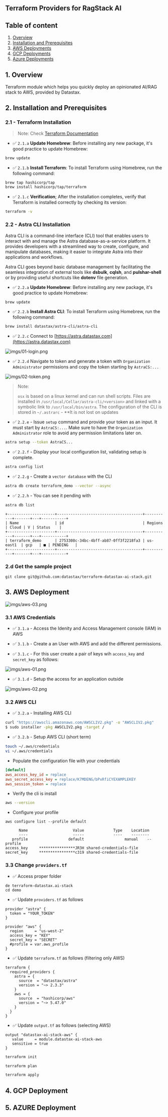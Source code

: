 
## Terraform Providers for RagStack AI

## Table of content

1. [Overview](#1-overview)
2. [Installation and Prerequisites](#2-installation-and-prerequisites)
3. [AWS Deployments]()
4. [GCP Deployments]()
5. [Azure Deployments]()

## 1. Overview

Terraform module which helps you quickly deploy an opinionated AI/RAG stack to AWS, provided by Datastax.

## 2. Installation and Prerequisites

### 2.1 - Terraform Installation

> Note: Check [Terraform Documentation](https://developer.hashicorp.com/terraform/install)


- ✅ `2.1.a` **Update Homebrew**: Before installing any new package, it's good practice to update Homebrew:

```sh
brew update
```

- ✅ `2.1.b` **Install Terraform**: To install Terraform using Homebrew, run the following command:

```sh
brew tap hashicorp/tap
brew install hashicorp/tap/terraform
```

- ✅ `2.1.c` **Verification**; After the installation completes, verify that Terraform is installed correctly by checking its version:

```sh
terraform -v
```

### 2.2 - Astra CLI Installation

Astra CLI is a command-line interface (CLI) tool that enables users to interact with and manage the 
Astra database-as-a-service platform. It provides developers with a streamlined way to create, configure, and 
manipulate databases, making it easier to integrate Astra into their applications and workflows.

Astra CLI goes beyond basic database management by facilitating the seamless integration of external tools like **dsbulk**, 
**cqlsh**, and **pulshar-shell** or by providing useful shortcuts like **dotenv** file generation.

- ✅ `2.2.a` **Update Homebrew**: Before installing any new package, it's good practice to update Homebrew:

```sh
brew update
```

- ✅ `2.2.b` **Install Astra CLI**: To install Terraform using Homebrew, run the following command:

```sh
brew install datastax/astra-cli/astra-cli
```

- ✅ `2.2.c` Connect to [https://astra.datastax.com](https://astra.datastax.com)

![imgs/01-login.png](imgs/01-login.png)

- ✅ `2.2.d` Navigate to token and generate a token with `Organization Administrator` permissions and copy the token starting by `AstraCS:...`

![imgs/02-token.png](imgs/02-token.png)

> Note:
>
> `osx` is based on a linux kernel and can run shell scripts. Files are
> installed in `/usr/local/Cellar/astra-cli/<version>` and linked with a 
> symbolic link to `/usr/local/bin/astra`. The configuration of the CLI is 
> stored in `~/.astrarc` - **It is not lost on updates

- ✅ `2.2.e` - Issue `setup` command and provide your token as an input. It must start by `AstraCS:...`. Make sure to have the `Organization Administrator` role to avoid any permission limitations later on.

```sh
astra setup --token AstraCS...
```

- ✅ `2.2.f` - Display your local configuration list, validating setup is complete. 

```bash
astra config list
```

- ✅ `2.2.g` - Create a `vector database` with the CLI

```bash
astra db create terraform_demo --vector --async
```

- ✅ `2.2.h` - You can see it pending with 

```bash
astra db list
```

```console
+---------------------+--------------------------------------+-----------+-------+---+-----------+
| Name                | id                                   | Regions   | Cloud | V | Status    |
+---------------------+--------------------------------------+-----------+-------+---+-----------+
| terraform_demo      | 2753308c-34bc-4bff-ab87-0ff3f2218fa3 | us-east1  | gcp   | ■ | PENDING   |
+---------------------+--------------------------------------+-----------+-------+---+-----------+
```

### 2.d Get the sample project

```
git clone git@github.com:datastax/terraform-datastax-ai-stack.git
```

## 3. AWS Deployment

![imgs/aws-03.png](imgs/aws-03.png)

### 3.1 AWS Credentials

- ✅ `3.1.a` - Access the Idenity and Access Management console (IAM) in AWS

- ✅ `3.1.b` - Create a an User with AWS and add the different permissions. 

- ✅ `3.1.c` - For this user create a pair of keys wih `access_key` and `secret_key` as follows:

![imgs/aws-01.png](imgs/aws-01.png)

- ✅ `3.1.d` - Setup the access for an application outside

![imgs/aws-02.png](imgs/aws-02.png)

### 3.2 AWS CLI

- ✅ `3.2.a` - Installing AWS CLI

```bash
curl "https://awscli.amazonaws.com/AWSCLIV2.pkg" -o "AWSCLIV2.pkg"
$ sudo installer -pkg AWSCLIV2.pkg -target /
```

- ✅ `3.2.b` - Setup AWS CLI (short term)

```bash
touch ~/.aws/credentials
vi ~/.aws/credentials
```
- Populate the configuration file with your credentials

```ini
[default] 
aws_access_key_id = replace 
aws_secret_access_key = replace/K7MDENG/bPxRfiCYEXAMPLEKEY
aws_session_token = replace
```

- Verify the cli is install

```bash
aws --version
```

- Configure your profile

```
aws configure list --profile default
```

```
      Name                    Value             Type    Location
      ----                    -----             ----    --------
   profile                  default                  manual    --profile
access_key     ****************JR3H shared-credentials-file    
secret_key     ****************c319 shared-credentials-file    
```



### 3.3 Change `providers.tf`

- ✅ Access proper folder

```
de terraform-datastax.ai-stack
cd demo
```



- ✅ Update `providers.tf` as follows

```typesafe
provider "astra" {
  token = "YOUR_TOKEN"
}

provider "aws" {
  region     = "us-west-2"
  access_key = "KEY"
  secret_key = "SECRET"
  #profile = var.aws_profile
}
```

- ✅ Update `terraform.tf` as follows (filtering only AWS)

```typesafe
terraform {
  required_providers {
    astra = {
      source  = "datastax/astra"
      version = "~> 2.3.3"
    }
    aws = {
      source  = "hashicorp/aws"
      version = "~> 5.47.0"
    }
  }
}
```

- ✅ Update `output.tf` as follows (selecting AWS)

```console
output "datastax-ai-stack-aws" {
   value     = module.datastax-ai-stack-aws
   sensitive = true
}
```

```bash
terraform init
```

```bash
terraform plan
```

```bash
terraform apply
```

## 4. GCP Deployment

## 5. AZURE Deployment


